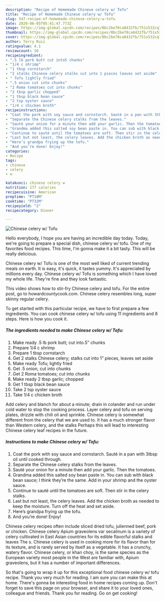 ```yaml
---
description: "Recipe of Homemade Chinese celery w/ Tofu"
title: "Recipe of Homemade Chinese celery w/ Tofu"
slug: 547-recipe-of-homemade-chinese-celery-w-tofu
date: 2020-06-05T05:41:47.773Z
image: https://img-global.cpcdn.com/recipes/0bc2be78ca8432fb/751x532cq70/chinese-celery-w-tofu-recipe-main-photo.jpg
thumbnail: https://img-global.cpcdn.com/recipes/0bc2be78ca8432fb/751x532cq70/chinese-celery-w-tofu-recipe-main-photo.jpg
cover: https://img-global.cpcdn.com/recipes/0bc2be78ca8432fb/751x532cq70/chinese-celery-w-tofu-recipe-main-photo.jpg
author: Terry Ruiz
ratingvalue: 4.1
reviewcount: 10
recipeingredient:
- ".5 lb pork butt cut into5 chunks"
- "1/4 c shrimp"
- "1 tbsp cornstarch"
- "2 stalks Chinese celery stalks cut into 1 pieces leaves set aside"
- " Tofu lightly fried"
- ".5 onion cut into chunks"
- "2 Roma tomatoes cut into chunks"
- "2 tbsp garlic chopped"
- "1 tbsp black bean sauce"
- "2 tsp oyster sauce"
- "1/4 c chicken broth"
recipeinstructions:
- "Coat the pork with soy sauce and cornstarch. Sauté in a pan with 3tbsp oil until cooked through."
- "Separate the Chinese celery stalks from the leaves."
- "Sauté your onion for a minute then add your garlic. Then the tomatoes."
- "Grandma added this salted soy bean paste in. You can sub with black bean sauce; I think they’re the same. Add in your shrimp and the oyster sauce."
- "Continue to sauté until the tomatoes are soft. Then stir in the celery stalks."
- "Last but not least, the celery leaves. Add the chicken broth as needed to keep the moisture. Turn off the heat and set aside."
- "Here’s grandpa frying up the tofu."
- "And you’re done! Enjoy!"
categories:
- Recipe
tags:
- chinese
- celery
- w

katakunci: chinese celery w 
nutrition: 177 calories
recipecuisine: American
preptime: "PT18M"
cooktime: "PT32M"
recipeyield: "2"
recipecategory: Dinner

---
```



![Chinese celery w/ Tofu](https://img-global.cpcdn.com/recipes/0bc2be78ca8432fb/751x532cq70/chinese-celery-w-tofu-recipe-main-photo.jpg)

Hello everybody, I hope you are having an incredible day today. Today, we're going to prepare a special dish, chinese celery w/ tofu. One of my favorites food recipes. This time, I'm gonna make it a bit tasty. This will be really delicious.

Chinese celery w/ Tofu is one of the most well liked of current trending meals on earth. It is easy, it's quick, it tastes yummy. It's appreciated by millions every day. Chinese celery w/ Tofu is something which I have loved my whole life. They're fine and they look fantastic.

This video shows how to stir-fry Chinese celery and tofu. For the entire post, go to howardcountycook.com. Chinese celery resembles long, super skinny regular celery.


To get started with this particular recipe, we have to first prepare a few ingredients. You can cook chinese celery w/ tofu using 11 ingredients and 8 steps. Here is how you cook it.

<!--inarticleads1-->

##### The ingredients needed to make Chinese celery w/ Tofu:

1. Make ready .5 lb pork butt; cut into.5” chunks
1. Prepare 1/4 c shrimp
1. Prepare 1 tbsp cornstarch
1. Get 2 stalks Chinese celery; stalks cut into 1” pieces, leaves set aside
1. Make ready  Tofu; lightly fried
1. Get .5 onion, cut into chunks
1. Get 2 Roma tomatoes; cut into chunks
1. Make ready 2 tbsp garlic; chopped
1. Get 1 tbsp black bean sauce
1. Take 2 tsp oyster sauce
1. Take 1/4 c chicken broth


Add celery and blanch for about a minute; drain in colander and run under cold water to stop the cooking process. Layer celery and tofu on serving plates, drizzle with chili oil and sprinkle. Chinese celery is somewhat different from the celery that we are used to. It has a much stronger flavor than Western celery, and the stalks Perhaps this will lead to interesting Chinese celery leaf recipes in the future. 

<!--inarticleads2-->

##### Instructions to make Chinese celery w/ Tofu:

1. Coat the pork with soy sauce and cornstarch. Sauté in a pan with 3tbsp oil until cooked through.
1. Separate the Chinese celery stalks from the leaves.
1. Sauté your onion for a minute then add your garlic. Then the tomatoes.
1. Grandma added this salted soy bean paste in. You can sub with black bean sauce; I think they’re the same. Add in your shrimp and the oyster sauce.
1. Continue to sauté until the tomatoes are soft. Then stir in the celery stalks.
1. Last but not least, the celery leaves. Add the chicken broth as needed to keep the moisture. Turn off the heat and set aside.
1. Here’s grandpa frying up the tofu.
1. And you’re done! Enjoy!


Chinese celery recipes often include sliced dried tofu, julienned beef, pork or chicken. Chinese celery Apium graveolens var secalinum is a variety of celery cultivated in East Asian countries for its edible flavorful stalks and leaves The s. Chinese celery is used in cooking more for its flavor than for its texture, and is rarely served by itself as a vegetable. It has a crunchy, watery flavor. Chinese celery, or khan choy, is the same species as the European variety most people in the West are familiar with, Apium graveolens, but it has a number of important differences. 

So that's going to wrap it up for this exceptional food chinese celery w/ tofu recipe. Thank you very much for reading. I am sure you can make this at home. There's gonna be interesting food in home recipes coming up. Don't forget to save this page on your browser, and share it to your loved ones, colleague and friends. Thank you for reading. Go on get cooking!
